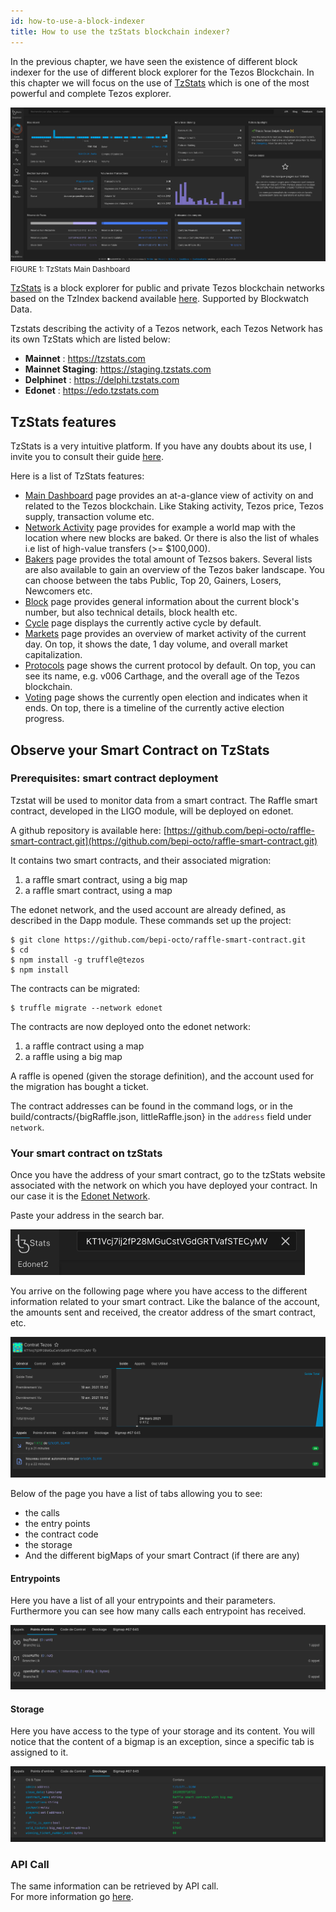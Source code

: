 ```yaml
---
id: how-to-use-a-block-indexer
title: How to use the tzStats blockchain indexer?
---
```


In the previous chapter, we have seen the existence of different block indexer 
for the use of different block explorer for the Tezos Blockchain. 
In this chapter we will focus on the use of [TzStats](https://tzstats.com/) 
which is one of the most powerful and complete Tezos explorer.

![](../../static/img/explorer/tzStats_first_page.png)
<small className="figure">FIGURE 1: TzStats Main Dashboard</small>

[TzStats](https://tzstats.com/) is a block explorer for public and private Tezos blockchain networks 
based on the TzIndex backend available [here](https://github.com/blockwatch-cc/tzindex). 
Supported by Blockwatch Data.

Tzstats describing the activity of a Tezos network, 
each Tezos Network has its own TzStats which are listed below:
- **Mainnet** : https://tzstats.com
- **Mainnet Staging**: https://staging.tzstats.com
- **Delphinet** : https://delphi.tzstats.com
- **Edonet** : https://edo.tzstats.com

## TzStats features

TzStats is a very intuitive platform.
If you have any doubts about its use,
I invite you to consult their guide [here](https://tzstats.com/docs/guide).

Here is a list of TzStats features:

- [Main Dashboard](https://tzstats.com/) 
  page provides an at-a-glance view of activity on 
  and related to the Tezos blockchain. 
  Like Staking activity, Tezos price, Tezos supply, transaction volume etc.
- [Network Activity](https://tzstats.com/activity) 
  page provides for example a world map with the location where new blocks are baked. 
  Or there is also the list of whales i.e list of high-value transfers (>= $100,000).
- [Bakers](https://tzstats.com/bakers) 
  page provides the total amount of Tezsos bakers.
  Several lists are also available to gain an overview of the Tezos baker landscape. 
  You can choose between the tabs Public, Top 20, Gainers, Losers, Newcomers etc.
- [Block](https://tzstats.com/1435766) 
  page provides general information about the current block's number, 
  but also technical details, block health etc.
- [Cycle](https://tzstats.com/cycle/350) 
  page displays the currently active cycle by default.
- [Markets](https://tzstats.com/markets) 
  page provides an overview of market activity of the current day. 
  On top, it shows the date, 1 day volume, and overall market capitalization.
- [Protocols](https://tzstats.com/protocols) 
  page shows the current protocol by default. 
  On top, you can see its name, e.g. v006 Carthage, and the overall age of the Tezos blockchain.
- [Voting](https://tzstats.com/election/head) 
  page shows the currently open election and indicates when it ends. 
  On top, there is a timeline of the currently active election progress.

## Observe your Smart Contract on TzStats

### Prerequisites: smart contract deployment

Tzstat will be used to monitor data from a smart contract.
The Raffle smart contract, developed in the LIGO module, will be deployed on edonet.

A github repository is available here:
[https://github.com/bepi-octo/raffle-smart-contract.git](https://github.com/bepi-octo/raffle-smart-contract.git)

It contains two smart contracts, and their associated migration:
1. a raffle smart contract, using a big map
2. a raffle smart contract, using a map

The edonet network, and the used account are already defined, as described in the Dapp module.
These commands set up the project:
```shell
$ git clone https://github.com/bepi-octo/raffle-smart-contract.git
$ cd
$ npm install -g truffle@tezos
$ npm install 
```

The contracts can be migrated:

```shell
$ truffle migrate --network edonet
```

The contracts are now deployed onto the edonet network:
1. a raffle contract using a map
2. a raffle using a big map

A raffle is opened (given the storage definition), 
and the account used for the migration has bought a ticket.

The contract addresses can be found in the command logs, 
or in the build/contracts/{bigRaffle.json, littleRaffle.json} in the `address` field under `network`.

### Your smart contract on tzStats

Once you have the address of your smart contract, 
go to the tzStats website associated with the network on which you have deployed your contract.
In our case it is the [Edonet Network](https://edo.tzstats.com).

Paste your address in the search bar.

![](../../static/img/explorer/tzStats_search_bar.png)

You arrive on the following page where you have access 
to the different information related to your smart contract. 
Like the balance of the account, the amounts sent and received, 
the creator address of the smart contract, etc.

![](../../static/img/explorer/tzStats_smart_contract_general_information.png)

Below of the page you have a list of tabs allowing you to see: 
- the calls 
- the entry points
- the contract code
- the storage
- And the different bigMaps of your smart Contract (if there are any)

#### Entrypoints

Here you have a list of all your entrypoints and their parameters. 
Furthermore you can see how many calls each entrypoint has received.

![](../../static/img/explorer/tzStats_smart_contract_entrypoints.png)

#### Storage

Here you have access to the type of your storage and its content.
You will notice that the content of a bigmap is an exception, 
since a specific tab is assigned to it.

![](../../static/img/explorer/tzStats_smart_contract_storage.png)


### API Call

The same information can be retrieved by API call.  
For more information go [here](https://tzstats.com/docs/api#tezos-api).










